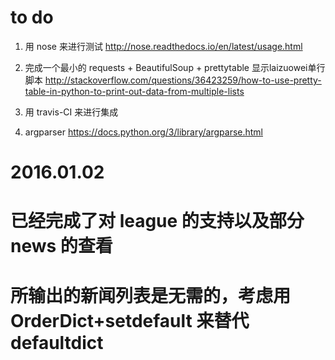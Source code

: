 # to do

1. 用 nose 来进行测试 http://nose.readthedocs.io/en/latest/usage.html
2. 完成一个最小的 requests + BeautifulSoup + prettytable 显示laizuowei单行脚本
http://stackoverflow.com/questions/36423259/how-to-use-pretty-table-in-python-to-print-out-data-from-multiple-lists

3. 用 travis-CI 来进行集成
4. argparser
https://docs.python.org/3/library/argparse.html

# 2016.01.02

# 已经完成了对 league 的支持以及部分 news 的查看

# 所输出的新闻列表是无需的，考虑用 OrderDict+setdefault 来替代 defaultdict